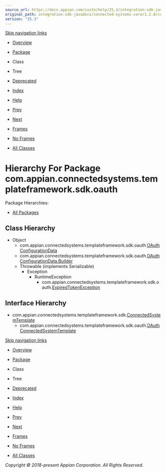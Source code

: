 ```yaml
---
source_url: https://docs.appian.com/suite/help/25.3/integration-sdk-javadocs/connected-systems-core/1.2.0/com/appian/connectedsystems/templateframework/sdk/oauth/package-tree.html
original_path: integration-sdk-javadocs/connected-systems-core/1.2.0/com/appian/connectedsystems/templateframework/sdk/oauth/package-tree.html
version: "25.3"
---
```


[Skip navigation links](#skip.navbar.top "Skip navigation links")

-   [Overview](../../../../../../overview-summary.html)
-   [Package](package-summary.html)
-   Class
-   Tree
-   [Deprecated](../../../../../../deprecated-list.html)
-   [Index](../../../../../../index-all.html)
-   [Help](../../../../../../help-doc.html)

-   [Prev](../../../../../../com/appian/connectedsystems/templateframework/sdk/metadata/package-tree.html)
-   [Next](../../../../../../com/appian/connectedsystems/templateframework/sdk/services/package-tree.html)

-   [Frames](../../../../../../index.html?com/appian/connectedsystems/templateframework/sdk/oauth/package-tree.html)
-   [No Frames](package-tree.html)

-   [All Classes](../../../../../../allclasses-noframe.html)

# Hierarchy For Package com.appian.connectedsystems.templateframework.sdk.oauth

Package Hierarchies:

-   [All Packages](../../../../../../overview-tree.html)

## Class Hierarchy

-   Object
    -   com.appian.connectedsystems.templateframework.sdk.oauth.[OAuthConfigurationData](../../../../../../com/appian/connectedsystems/templateframework/sdk/oauth/OAuthConfigurationData.html "class in com.appian.connectedsystems.templateframework.sdk.oauth")
    -   com.appian.connectedsystems.templateframework.sdk.oauth.[OAuthConfigurationData.Builder](../../../../../../com/appian/connectedsystems/templateframework/sdk/oauth/OAuthConfigurationData.Builder.html "class in com.appian.connectedsystems.templateframework.sdk.oauth")
    -   Throwable (implements Serializable)
        -   Exception
            -   RuntimeException
                -   com.appian.connectedsystems.templateframework.sdk.oauth.[ExpiredTokenException](../../../../../../com/appian/connectedsystems/templateframework/sdk/oauth/ExpiredTokenException.html "class in com.appian.connectedsystems.templateframework.sdk.oauth")

## Interface Hierarchy

-   com.appian.connectedsystems.templateframework.sdk.[ConnectedSystemTemplate](../../../../../../com/appian/connectedsystems/templateframework/sdk/ConnectedSystemTemplate.html "interface in com.appian.connectedsystems.templateframework.sdk")
    -   com.appian.connectedsystems.templateframework.sdk.oauth.[OAuthConnectedSystemTemplate](../../../../../../com/appian/connectedsystems/templateframework/sdk/oauth/OAuthConnectedSystemTemplate.html "interface in com.appian.connectedsystems.templateframework.sdk.oauth")

[Skip navigation links](#skip.navbar.bottom "Skip navigation links")

-   [Overview](../../../../../../overview-summary.html)
-   [Package](package-summary.html)
-   Class
-   Tree
-   [Deprecated](../../../../../../deprecated-list.html)
-   [Index](../../../../../../index-all.html)
-   [Help](../../../../../../help-doc.html)

-   [Prev](../../../../../../com/appian/connectedsystems/templateframework/sdk/metadata/package-tree.html)
-   [Next](../../../../../../com/appian/connectedsystems/templateframework/sdk/services/package-tree.html)

-   [Frames](../../../../../../index.html?com/appian/connectedsystems/templateframework/sdk/oauth/package-tree.html)
-   [No Frames](package-tree.html)

-   [All Classes](../../../../../../allclasses-noframe.html)

_Copyright © 2018-present Appian Corporation. All Rights Reserved._